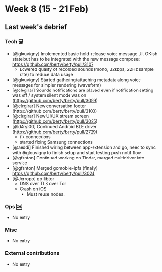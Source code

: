 # Week 8 (15 - 21 Feb)

## Last week's debrief

### Tech :computer:

* [@glouvigny] Implemented basic hold-release voice message UI. OKish state but has to be integrated with the new message composer. https://github.com/berty/berty/pull/3107
    * Lowered quality of recorded sounds (mono, 32kbps, 22Hz sample rate) to reduce data usage
* [@glouvigny] Started gathering/attaching metadata along voice messages for simpler rendering (waveform)
* [@clegirar] Sounds notifications are played even if notification setting was off / system silent mode was on (https://github.com/berty/berty/pull/3099)
* [@clegirar] New conversation footer (https://github.com/berty/berty/pull/3100)
* [@clegirar] New UI/UX stream screen (https://github.com/berty/berty/pull/3025)
* [@d4ryl00] Continued Android BLE driver (https://github.com/berty/berty/pull/2729)
    * fix connections
    * started fixing Samsung connections
* [@aeddi] Finished wiring between app-extension and go, need to sync with @glouvigny to finish setup and start testing push notif flow
* [@gfanton] Continued working on Tinder, merged multidriver into service
* [@gfanton] Merged gomobile-ipfs (finally) https://github.com/berty/berty/pull/3024 
* [@Jorropo] go-libtor
    * DNS over TLS over Tor
    * Crash on iOS
        * Must reuse nodes.

### Ops :cool:

* No entry

### Misc

* No entry

### External contributions

* No entry
